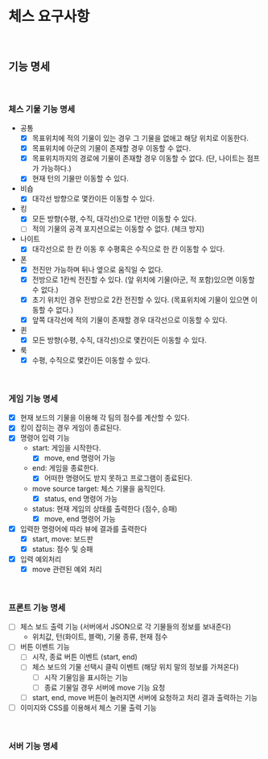 # 체스 요구사항

<br>

## 기능 명세

<br>

### 체스 기물 기능 명세
- 공통
    - [x] 목표위치에 적의 기물이 있는 경우 그 기물을 없애고 해당 위치로 이동한다.
    - [x] 목표위치에 아군의 기물이 존재할 경우 이동할 수 없다.
    - [x] 목표위치까지의 경로에 기물이 존재할 경우 이동할 수 없다. (단, 나이트는 점프가 가능하다.)
    - [x] 현재 턴의 기물만 이동할 수 있다.
- 비숍
    - [x] 대각선 방향으로 몇칸이든 이동할 수 있다.
- 킹
    - [x] 모든 방향(수평, 수직, 대각선)으로 1칸만 이동할 수 있다.
    - [ ] 적의 기물의 공격 포지션으로는 이동할 수 없다. (체크 방지)
- 나이트
    - [x] 대각선으로 한 칸 이동 후 수평혹은 수직으로 한 칸 이동할 수 있다.
- 폰
    - [x] 전진만 가능하며 뒤나 옆으로 움직일 수 없다.
    - [x] 전방으로 1칸씩 전진할 수 있다. (앞 위치에 기물(아군, 적 포함)있으면 이동할 수 없다.)
    - [x] 초기 위치인 경우 전방으로 2칸 전진할 수 있다. (목표위치에 기물이 있으면 이동할 수 없다.)
    - [x] 앞쪽 대각선에 적의 기물이 존재할 경우 대각선으로 이동할 수 있다.
- 퀸
    - [x] 모든 방향(수평, 수직, 대각선)으로 몇칸이든 이동할 수 있다.
- 룩
    - [x] 수평, 수직으로 몇칸이든 이동할 수 있다.
    
<br>

### 게임 기능 명세
- [x] 현재 보드의 기물을 이용해 각 팀의 점수를 계산할 수 있다. 
- [x] 킹이 잡히는 경우 게임이 종료된다.
- [x] 명령어 입력 기능
  - start: 게임을 시작한다.
    - [x] move, end 명령어 가능
  - end: 게임을 종료한다.
    - [x] 어떠한 명령어도 받지 못하고 프로그램이 종료된다.
  - move source target: 체스 기물을 움직인다.
    - [x] status, end 명령어 가능
  - status: 현재 게임의 상태를 출력한다 (점수, 승패)
    - [x] move, end 명령어 가능
- [x] 입력한 명령어에 따라 뷰에 결과를 출력한다
  - [x] start, move: 보드판
  - [x] status: 점수 및 승패
- [x] 입력 예외처리
  - [x] move 관련된 예외 처리

<br>

### 프론트 기능 명세
- [ ] 체스 보드 출력 기능 (서버에서 JSON으로 각 기물들의 정보를 보내준다)
  - 위치값, 턴(화이트, 블랙), 기물 종류, 현재 점수
- [ ] 버튼 이벤트 기능
  - [ ] 시작, 종료 버튼 이벤트 (start, end)
  - [ ] 체스 보드의 기물 선택시 클릭 이벤트 (해당 위치 말의 정보를 가져온다)
    - [ ] 시작 기물임을 표시하는 기능
    - [ ] 종료 기물일 경우 서버에 move 기능 요청
  - [ ] start, end, move 버튼이 눌러지면 서버에 요청하고 처리 결과 출력하는 기능
- [ ] 이미지와 CSS를 이용해서 체스 기물 출력 기능

<br>

### 서버 기능 명세